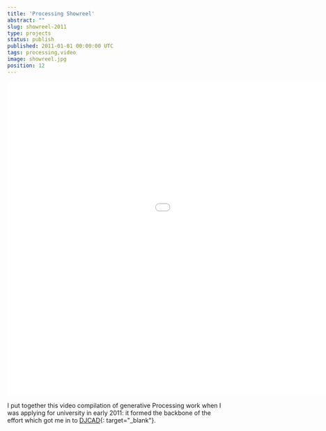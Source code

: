 ```yaml
---
title: 'Processing Showreel'
abstract: ""
slug: showreel-2011
type: projects
status: publish
published: 2011-01-01 00:00:00 UTC
tags: processing,video
image: showreel.jpg
position: 12
---
```


<iframe class="ql-video" allowfullscreen="true" src="//player.vimeo.com/video/19745219?title=0&amp;byline=0&amp;portrait=0" width="1280" height="720" frameborder="0"></iframe>

I put together this video compilation of generative Processing work when
I was applying for university in early 2011: it formed the backbone of
the effort which got me in to [DJCAD][1]{: target="_blank"}.



[1]: https://www.dundee.ac.uk/djcad/

